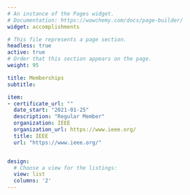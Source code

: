 ```yaml
---
# An instance of the Pages widget.
# Documentation: https://wowchemy.com/docs/page-builder/
widget: accomplishments

# This file represents a page section.
headless: true
active: true
# Order that this section appears on the page.
weight: 95

title: Memberships
subtitle:

item:
- certificate_url: ""
  date_start: "2021-01-25"
  description: "Regular Member"
  organization: IEEE
  organization_url: https://www.ieee.org/
  title: IEEE
  url: "https://www.ieee.org/"


design:
  # Choose a view for the listings:
  view: list
  columns: '2'
---
```


